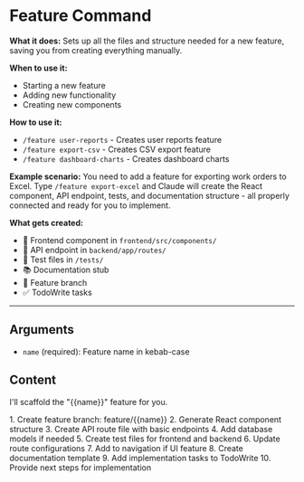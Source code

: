 # Feature Command

**What it does:** Sets up all the files and structure needed for a new feature, saving you from creating everything manually.

**When to use it:**
- Starting a new feature
- Adding new functionality
- Creating new components

**How to use it:**
- `/feature user-reports` - Creates user reports feature
- `/feature export-csv` - Creates CSV export feature
- `/feature dashboard-charts` - Creates dashboard charts

**Example scenario:** You need to add a feature for exporting work orders to Excel. Type `/feature export-excel` and Claude will create the React component, API endpoint, tests, and documentation structure - all properly connected and ready for you to implement.

**What gets created:**
- 📁 Frontend component in `frontend/src/components/`
- 🔌 API endpoint in `backend/app/routes/`
- 🧪 Test files in `/tests/`
- 📚 Documentation stub
- 🌿 Feature branch
- ✅ TodoWrite tasks

---

## Arguments

- `name` (required): Feature name in kebab-case

## Content

I'll scaffold the "{{name}}" feature for you.

<task>
1. Create feature branch: feature/{{name}}
2. Generate React component structure
3. Create API route file with basic endpoints
4. Add database models if needed
5. Create test files for frontend and backend
6. Update route configurations
7. Add to navigation if UI feature
8. Create documentation template
9. Add implementation tasks to TodoWrite
10. Provide next steps for implementation
</task>
